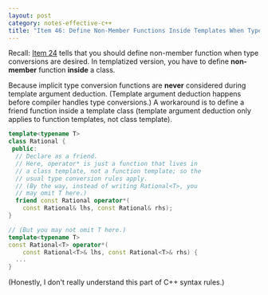 ```yaml
---
layout: post
category: notes-effective-c++
title: "Item 46: Define Non-Member Functions Inside Templates When Type Conversions Are Desired"
---
```


Recall: [Item 24](../2016-12-10/item-24-declare-non-member-functions-when-type-conversions-should-apply-to-all-parameters)
tells that you should define non-member function when type conversions are desired.
In templatized version, you have to define **non-member** function **inside** a class.

Because implicit type conversion functions are **never** considered during template argument deduction.
(Template argument deduction happens before compiler handles type conversions.)
A workaround is to define a friend function inside a template class
(template argument deduction only applies to function templates, not class template).

```c++
template<typename T>
class Rational {
 public:
  // Declare as a friend.
  // Here, operator* is just a function that lives in
  // a class template, not a function template; so the
  // usual type conversion rules apply.
  // (By the way, instead of writing Rational<T>, you
  // may omit T here.)
  friend const Rational operator*(
    const Rational& lhs, const Rational& rhs);
}

// (But you may not omit T here.)
template<typename T>
const Rational<T> operator*(
    const Rational<T>& lhs, const Rational<T>& rhs) {
  ...
}
```

(Honestly, I don't really understand this part of C++ syntax rules.)
